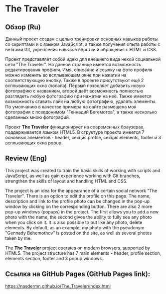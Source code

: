 # The Traveler

## Обзор (Ru)

  Данный проект создан с целью тренировки основных навыков работы со скриптами и с языком JavaScript,
а также получения опыта работы с ветками Git, укрепления навыков вёрстки и обращения с HTML и CSS.

  Проект представляет собой идею для внешнего вида некой социальной сети "The Traveler". На данной
странице имеется возможность редактирования профиля. Имя, описание и ссылку на фото профиля можно
изменить во всплывающем окне при нажатии на соответствующую кнопку. Также в проекте присутствуют
ещё 2 всплывающих окна (попапа). Первый позволяет добавить новую фотографию с названием, второй даёт
возможность полностью разглядеть любую фотографию при нажатии на неё. Также имеется возможность ставить
лайк на любую фотографию, удалять элементы. По умолчанию в качестве примера на сайте размещена моя фотография
с псевдонимом "Геннадий Бегемотов", а также несколько сделанных мною фотографий.

  Проект __The Traveler__ функционирует на современных браузерах, поддерживается языком HTML5.
В структуре проекта имеется 7 основных элементов - header, секция profile, секция
elements, footer и 3 всплывающих окна popup.

## Review (Eng)

  This project was created to train the basic skills of working with scripts and JavaScript,
as well as gain experience working with Git branches, strengthen the skills of layout and handling HTML and CSS.

The project is an idea for the appearance of a certain social network "The Traveler".
There is an option to edit the profile on this page. The name, description and link to the profile photo can
be changed in the pop-up window by clicking on the corresponding button. There
are also 2 more pop-up windows (popups) in the project. The first allows you to add a new photo with the name, the second gives
the ability to fully see any photo when you click on it. It is also possible to put
like any photo, delete elements. By default, as an example, my photo
with the pseudonym "Gennady Behemothov" is posted on the site, as well as several photos taken by me.

The __The Traveler__ project operates on modern browsers, supported by HTML5.
The project structure has 7 main elements - header, profile section, elements section, footer and 3 popup windows.

## Ссылка на GitHub Pages (GitHub Pages link):
https://nasdermn.github.io/The_Traveler/index.html